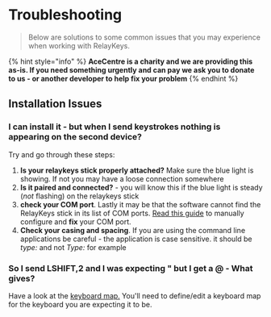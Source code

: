 # Troubleshooting

> Below are solutions to some common issues that you may experience when working with RelayKeys.

{% hint style="info" %}
**AceCentre is a charity and we are providing this as-is. If you need something urgently and can pay we ask you to donate to us - or another developer to help fix your problem**
{% endhint %}

## Installation Issues

### I can install it - but when I send keystrokes nothing is appearing on the second device?

Try and go through these steps:

1. **Is your relaykeys stick properly attached?** Make sure the blue light is showing. If not you may have a loose connection somewhere
2. **Is it paired and connected?** - you will know this if the blue light is steady (_not_ flashing) on the relaykeys stick
3. **check your COM port**. Lastly it may be that the software cannot find the RelayKeys stick in its list of COM ports. [Read this guide](../cli/relaykeys-cfg.html#dev-defining-your-port-of-the-relaykeys-hardware) to manually configure and **fix** your COM port.
4. **Check your casing and spacing**. If you are using the command line applications be careful - the application is case sensitive. it should be _type:_ and not _Type:_ for example

### So I send LSHIFT,2 and I was expecting " but I get a @ - What gives?

Have a look at the [keyboard map.](https://docs.acecentre.org.uk/products/v/relaykeys/developers/reference-2#defining-a-keymap-c) You'll need to define/edit a keyboard map for the keyboard you are expecting it to be.&#x20;
